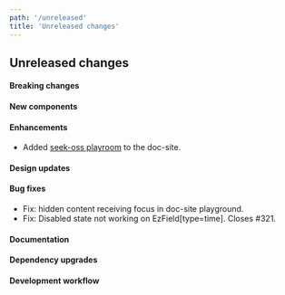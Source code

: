 ```yaml
---
path: '/unreleased'
title: 'Unreleased changes'
---
```


## Unreleased changes

#### Breaking changes

#### New components

#### Enhancements

- Added [seek-oss playroom](https://github.com/seek-oss/playroom) to the doc-site.

#### Design updates

#### Bug fixes

- Fix: hidden content receiving focus in doc-site playground.
- Fix: Disabled state not working on EzField[type=time]. Closes #321.

#### Documentation

#### Dependency upgrades

#### Development workflow
